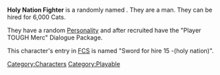 **Holy Nation Fighter** is a randomly named [](Generic_Recruits.md). They are a man. They can be hired
for 6,000 Cats.

They have a random [Personality](Personality.md "wikilink") and after
recruited have the "Player TOUGH Merc" Dialogue Package.

This character's entry in [FCS](Forgotten_Construction_Set.md "wikilink")
is named "Sword for hire 15 -(holy nation)".

[Category:Characters](Category:Characters "wikilink")
[Category:Playable](Category:Playable "wikilink")